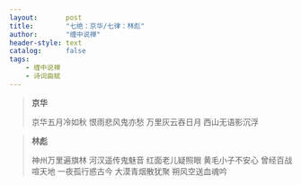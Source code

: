 ```yaml
---
layout:       post
title:        "七绝：京华/七律：林彪"
author:       "缠中说禅"
header-style: text
catalog:      false
tags:
    - 缠中说禅
    - 诗词曲赋
---
```


> **京华**
>
> 
>
> 京华五月冷如秋
> 恨雨悲风鬼亦愁
> 万里灰云吞日月
> 西山无语影沉浮



> **林彪**
>
> 
>
> 神州万里遍旗林
> 河汉遥传鬼魅音
> 红面老儿疑照眼
> 黄毛小子不安心
> 曾经百战喧天地
> 一夜孤行惑古今
> 大漠青烟散犹聚
> 朔风空送血魂吟

